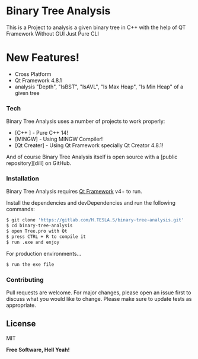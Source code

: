 # Binary Tree Analysis

This is a Project to analysis a given binary tree in C++ with the help of QT Framework Without GUI Just Pure CLI

# New Features!

  - Cross Platform
  - Qt Framework 4.8.1
  - analysis "Depth", "IsBST", "IsAVL", "Is Max Heap", "Is Min Heap" of a given tree

### Tech

Binary Tree Analysis uses a number of projects to work properly:

* [C++ ] - Pure C++ 14!
* [MINGW] - Using MINGW Compiler!
* [Qt Creater] - Using Qt Framework specially Qt Creator 4.8.1!

And of course Binary Tree Analysis itself is open source with a [public repository][dill]
 on GitHub.

### Installation

Binary Tree Analysis requires [Qt Framework](https://www.qt.io/product/framework) v4+ to run.

Install the dependencies and devDependencies and run the following commands:

```sh
$ git clone 'https://gitlab.com/H.TESLA.S/binary-tree-analysis.git'
$ cd binary-tree-analysis
$ open Tree.pro with Qt
$ press CTRL + R to compile it
$ run .exe and enjoy
```

For production environments...

```sh
$ run the exe file 
```

### Contributing

Pull requests are welcome. For major changes, please open an issue first to discuss what you would like to change.
Please make sure to update tests as appropriate.

License
----

MIT


**Free Software, Hell Yeah!**
